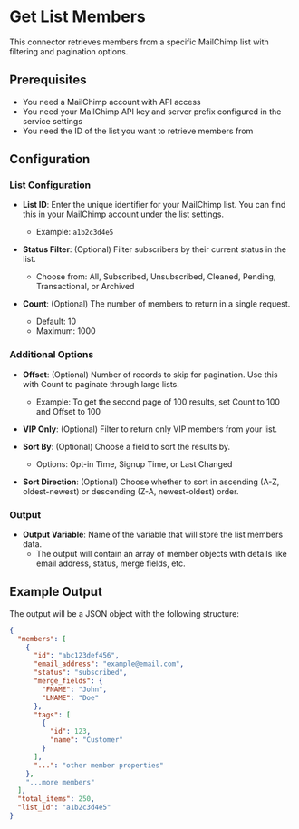 # Get List Members

This connector retrieves members from a specific MailChimp list with filtering and pagination options.

## Prerequisites

- You need a MailChimp account with API access
- You need your MailChimp API key and server prefix configured in the service settings
- You need the ID of the list you want to retrieve members from

## Configuration

### List Configuration

- **List ID**: Enter the unique identifier for your MailChimp list. You can find this in your MailChimp account under the list settings.
  - Example: `a1b2c3d4e5`

- **Status Filter**: (Optional) Filter subscribers by their current status in the list.
  - Choose from: All, Subscribed, Unsubscribed, Cleaned, Pending, Transactional, or Archived

- **Count**: (Optional) The number of members to return in a single request.
  - Default: 10
  - Maximum: 1000

### Additional Options

- **Offset**: (Optional) Number of records to skip for pagination. Use this with Count to paginate through large lists.
  - Example: To get the second page of 100 results, set Count to 100 and Offset to 100

- **VIP Only**: (Optional) Filter to return only VIP members from your list.

- **Sort By**: (Optional) Choose a field to sort the results by.
  - Options: Opt-in Time, Signup Time, or Last Changed

- **Sort Direction**: (Optional) Choose whether to sort in ascending (A-Z, oldest-newest) or descending (Z-A, newest-oldest) order.

### Output

- **Output Variable**: Name of the variable that will store the list members data.
  - The output will contain an array of member objects with details like email address, status, merge fields, etc.

## Example Output

The output will be a JSON object with the following structure:

```json
{
  "members": [
    {
      "id": "abc123def456",
      "email_address": "example@email.com",
      "status": "subscribed",
      "merge_fields": {
        "FNAME": "John",
        "LNAME": "Doe"
      },
      "tags": [
        {
          "id": 123,
          "name": "Customer"
        }
      ],
      "...": "other member properties"
    },
    "...more members"
  ],
  "total_items": 250,
  "list_id": "a1b2c3d4e5"
}
```